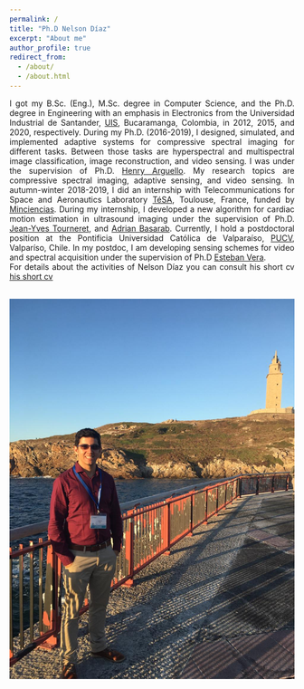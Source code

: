 ```yaml
---
permalink: /
title: "Ph.D Nelson Díaz"
excerpt: "About me"
author_profile: true
redirect_from: 
  - /about/
  - /about.html
---
```


<div style="text-align: justify">I got my B.Sc. (Eng.), M.Sc. degree in Computer Science, and the Ph.D. degree in Engineering with an emphasis in Electronics from the Universidad Industrial de Santander, <a href="https://www.uis.edu.co/webUIS/es/index.jsp">UIS</a>, Bucaramanga, Colombia, in 2012, 2015, and 2020, respectively. During my Ph.D. (2016-2019), I designed, simulated, and implemented adaptive systems for compressive spectral imaging for different tasks. Between those tasks are hyperspectral and multispectral image classification, image reconstruction, and video sensing. I was under the supervision of Ph.D. <a href="http://hdspgroup.com/">Henry Arguello</a>. My research topics are compressive spectral imaging, adaptive sensing, and video sensing. In autumn-winter 2018-2019, I did an internship with Telecommunications for Space and Aeronautics Laboratory <a href="https://www.tesa.prd.fr/">TéSA</a>, Toulouse, France, funded by <a href="https://minciencias.gov.co/">Minciencias</a>. During my internship, I developed a new algorithm for cardiac motion estimation in ultrasound imaging under the supervision of Ph.D. <a href="http://tourneret.perso.enseeiht.fr/">Jean-Yves Tourneret</a>, and <a href="https://www.irit.fr/~Adrian.Basarab/">Adrian Basarab</a>. Currently, I hold a postdoctoral position at the Pontificia Universidad Católica de Valparaíso, <a href="https://www.pucv.cl/">PUCV</a>, Valparíso, Chile.  In my postdoc, I am developing sensing schemes for video and spectral acquisition under the supervision of Ph.D <a href="https://scholar.google.com/citations?user=ymoqnSgAAAAJ&hl=en">Esteban Vera</a>.</div> 

<div style="text-align: justify"> For details about the activities of Nelson Díaz you can consult his short cv  <a href="http://nelson10.github.io/files/CV_Nelson.pdf">his short cv</a> </div> 

<br/><img src='/images/foto2.jpeg'>
